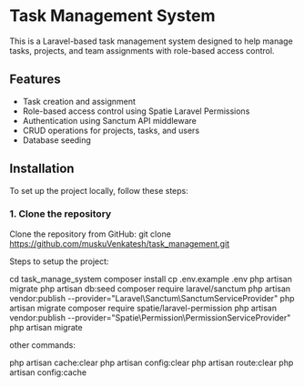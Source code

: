 # Task Management System

This is a Laravel-based task management system designed to help manage tasks, projects, and team assignments with role-based access control. 

## Features

- Task creation and assignment
- Role-based access control using Spatie Laravel Permissions
- Authentication using Sanctum API middleware
- CRUD operations for projects, tasks, and users
- Database seeding

## Installation

To set up the project locally, follow these steps:

### 1. Clone the repository

Clone the repository from GitHub:
git clone https://github.com/muskuVenkatesh/task_management.git

Steps to setup the project:

cd task_manage_system
composer install
cp .env.example .env
php artisan migrate
php artisan db:seed
composer require laravel/sanctum
php artisan vendor:publish --provider="Laravel\Sanctum\SanctumServiceProvider"
php artisan migrate
composer require spatie/laravel-permission
php artisan vendor:publish --provider="Spatie\Permission\PermissionServiceProvider"
php artisan migrate

other commands:

php artisan cache:clear
php artisan config:clear
php artisan route:clear
php artisan config:cache























